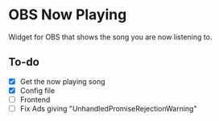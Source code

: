 # OBS Now Playing

Widget for OBS that shows the song you are now listening to.

## To-do

- [x] Get the now playing song
- [x] Config file
- [ ] Frontend
- [ ] Fix Ads giving "UnhandledPromiseRejectionWarning"

